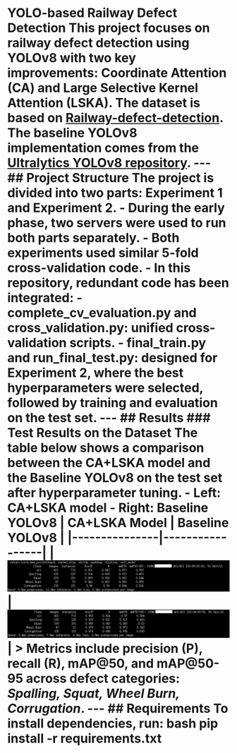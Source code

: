 # YOLO-based Railway Defect Detection This project focuses on railway defect detection using **YOLOv8** with two key improvements: **Coordinate Attention (CA)** and **Large Selective Kernel Attention (LSKA)**. The dataset is based on [Railway-defect-detection](https://github.com/hy199248/Railway-defect-detection). The baseline YOLOv8 implementation comes from the [Ultralytics YOLOv8 repository](https://github.com/ultralytics/ultralytics). --- ## Project Structure The project is divided into two parts: **Experiment 1** and **Experiment 2**. - During the early phase, two servers were used to run both parts separately. - Both experiments used similar **5-fold cross-validation** code. - In this repository, redundant code has been integrated: - complete_cv_evaluation.py and cross_validation.py: unified cross-validation scripts. - final_train.py and run_final_test.py: designed for Experiment 2, where the best hyperparameters were selected, followed by training and evaluation on the test set. --- ## Results ### Test Results on the Dataset The table below shows a comparison between the **CA+LSKA model** and the **Baseline YOLOv8** on the test set after hyperparameter tuning. - **Left: CA+LSKA model** - **Right: Baseline YOLOv8** | CA+LSKA Model | Baseline YOLOv8 | |---------------|-----------------| | ![CA+LSKA results](./results/CA_LSKA_test.png) | ![Baseline results](./results/Baseline_test.png) | > Metrics include precision (P), recall (R), mAP@50, and mAP@50-95 across defect categories: *Spalling, Squat, Wheel Burn, Corrugation*. --- ## Requirements To install dependencies, run: bash pip install -r requirements.txt
